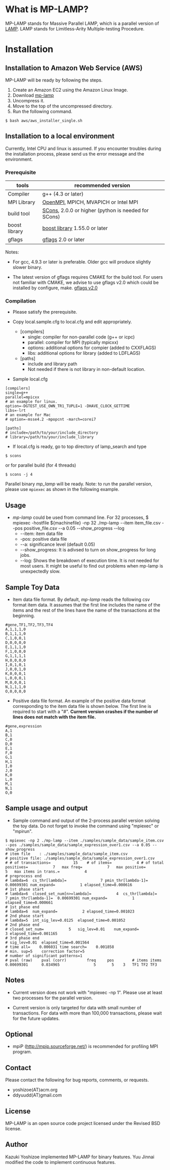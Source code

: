 # What is MP-LAMP?

MP-LAMP stands for Massive Parallel LAMP,
which is a parallel version of
[LAMP](http://a-terada.github.io/lamp/).
LAMP stands for Limitless-Arity Multiple-testing Procedure.


# Installation

## Installation to Amazon Web Service (AWS)

MP-LAMP will be ready by following the steps.

1. Create an Amazon EC2 using the Amazon Linux Image.
2. Download [mp-lamp](https://github.com/tsudalab/mp-lamp/archive/v0.1.tar.gz)
3. Uncompress it.
4. Move to the top of the uncompressed directory.
5. Run the following command.

```text
$ bash aws/aws_installer_single.sh
```

## Installation to a local environment

Currently, Intel CPU and linux is assumed.
If you encounter troubles during the installation process,
please send us the error message and the environment.

### Prerequisite

| tools      | recommended version |
|------------|--------------------|
|Compiler    | g++ (4.3 or later) |
|MPI Library | [OpenMPI](https://www.open-mpi.org/), MPICH, MVAPICH or Intel MPI |
|build tool  | [SCons](http://scons.org/), 2.0.0 or higher (python is needed for SCons) |
|boost library | [boost library](http://www.boost.org/) 1.55.0 or later |
|gflags      | [gflags](http://gflags.github.io/gflags/) 2.0 or later |

Notes:
* For gcc, 4.9.3 or later is preferable.
Older gcc will produce slightly slower binary.

* The latest version of gflags requires CMAKE for the build tool.
For users not familiar with CMAKE,
we advise to use gflags v2.0 which could be installed by configure, make.
[gflags v2.0](https://github.com/gflags/gflags/archive/v2.0.tar.gz)

### Compilation

* Please satisfy the prerequisite.

* Copy local.sample.cfg to local.cfg and edit appropriately.
  * [compilers]
	* single: compiler for non-parallel code (g++ or icpc)
	* parallel: compiler for MPI (typically mpicxx)
	* options: additional options for compier (added to CXXFLAGS)
	* libs: additional options for library (added to LDFLAGS)
  * [paths]
	* include and library path
	* Not needed if there is not library in non-default location.

* Sample local.cfg

```text
[compilers]
single=g++
parallel=mpicxx
# an example for linux.
option=-DGTEST_USE_OWN_TR1_TUPLE=1 -DHAVE_CLOCK_GETTIME
libs=-lrt
# an example for Mac
# option=-msse4.2 -mpopcnt -march=corei7

[paths]
# include=/path/to/your/include_directory
# library=/path/to/your/include_library
```

* If local.cfg is ready, go to top directory of lamp_search and type

```text
$ scons
```

or for parallel build (for 4 threads)

```text
$ scons -j 4
```

Parallel binary *mp_lamp* will be ready.
Note: to run the parallel version, please use `mpiexec`
as shown in the following example.
	
## Usage

* *mp-lamp* could be used from command line.
For 32 processes,
$ mpiexec -hostfile ${machinefile} -np 32 ./mp-lamp --item item_file.csv --pos positive_file.csv --a 0.05 --show_progress --log
	* --item: item data file
	* -pos: positive data file
	* --a: significance level (default 0.05)
	* --show_progress:
	    It is adivsed to turn on show_progress for long jobs.
	* --log: Shows the breakdown of execution time. It is not needed for most users.
		It might be useful to find out problems when mp-lamp is unexpectedly slow.

## Sample Toy Data

* Item data file format.
By default, *mp-lamp* reads the following csv format item data.
It assumes that the first line includes the name of the items
and the rest of the lines have the name of the transactions at the beginning.

```text
#gene,TF1,TF2,TF3,TF4
A,1,1,1,0
B,1,1,1,0
C,1,0,0,1
D,0,0,0,0
E,1,1,1,0
F,1,0,0,0
G,1,1,1,1
H,0,0,0,0
I,0,1,0,1
J,0,0,1,0
K,0,0,0,1
L,0,0,0,1
M,0,0,0,1
N,1,1,1,0
O,0,0,0,0
```

* Positive data file format.
An example of the positive data format corresponding to the item data file
is shown below.
The first line is required to start with a "\#".
**Current version crashes if the number of lines does not match with the item file.**

```text
#gene,expression
A,1
B,1
C,0
D,0
E,1
F,0
G,1
H,1
I,0
J,0
K,0
L,0
M,1
N,1
O,0
```

## Sample usage and output

* Sample command and output of the 2-process parallel version solving the toy
  data. Do not forget to invoke the command using "mpiexec" or "mpirun".

```text
$ mpiexec -np 2 ./mp-lamp --item ./samples/sample_data/sample_item.csv --pos ./samples/sample_data/sample_expression_over1.csv --a 0.05 --show_progress
# item file    : ./samples/sample_data/sample_item.csv
# positive file: ./samples/sample_data/sample_expression_over1.csv
# # of transactions=          15	# of items=           4	# of total positives=           7	max freq=           7	max positive=           5	max items in trans.=           4
# preprocess end
# lambda=6	cs_thr[lambda]=               7	pmin_thr[lambda-1]=  0.00699301	num_expand=           1	elapsed_time=0.000616
# 1st phase start
# lambda=6	closed_set_num[n>=lambda]=           4	cs_thr[lambda]=               7	pmin_thr[lambda-1]=  0.00699301	num_expand=           1	elapsed_time=0.000661
# 1st phase end
# lambda=6	num_expand=           2	elapsed_time=0.001023
# 2nd phase start
# lambda=5	int_sig_lev=0.0125	elapsed_time=0.001052
# 2nd phase end
# closed_set_num=           5	sig_lev=0.01	num_expand=           3	elapsed_time=0.001165
# 3rd phase end
# sig_lev=0.01	elapsed_time=0.001564
# time all=    0.006031	time search=    0.001858
# min. sup=5	correction factor=5
# number of significant patterns=1
# pval (raw)    pval (corr)         freq     pos        # items items
0.00699301      0.034965               5       5	3	TF1	TF2	TF3
```

## Notes

* Current version does not work with "mpiexec -np 1".
  Please use at least two processes for the parallel version.

* Current version is only targeted for data with small number of transactions.
  For data with more than 100,000 transactions, please wait for the future updates.


## Optional

* mpiP (http://mpip.sourceforge.net/) is recommended for profiling MPI program.

## Contact

Please contact the following for bug reports, comments, or requests.

* yoshizoe(AT)acm.org
* ddyuudd(AT)gmail.com 

## License

MP-LAMP is an open source code project licensed under the Revised BSD license.


## Author

Kazuki Yoshizoe implemented MP-LAMP for binary features.
Yuu Jinnai modified the code to implement continuous features.
